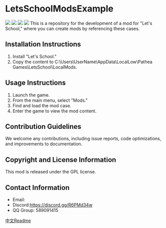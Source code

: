 # LetsSchoolModsExample
[![](https://img.shields.io/github/downloads/LetsSchoolModsExample/LetsSchoolModsExample/total.svg)](https://github.com/LetsSchoolModsExample/LetsSchoolModsExample/releases)
[![](https://img.shields.io/github/downloads/LetsSchoolModsExample/LetsSchoolModsExample/latest/total.svg)](https://github.com/LetsSchoolModsExample/LetsSchoolModsExample/releases/latest)
[![](https://img.shields.io/github/v/release/LetsSchoolModsExample/LetsSchoolModsExample)](https://github.com/LetsSchoolModsExample/LetsSchoolModsExample/releases/latest)
[![](https://weblate.samboy.dev/widgets/assetripper/-/gui/svg-badge.svg)](http://weblate.samboy.dev/engage/assetripper/)
This is a repository for the development of a mod for "Let's School," where you can create mods by referencing these cases.

## Installation Instructions
1. Install "Let's School."
2. Copy the content to C:\Users\UserName\AppData\LocalLow\Pathea Games\LetsSchool\LocalMods.

## Usage Instructions
1. Launch the game.
2. From the main menu, select "Mods."
3. Find and load the mod case.
4. Enter the game to view the mod content.

## Contribution Guidelines
We welcome any contributions, including issue reports, code optimizations, and improvements to documentation.

## Copyright and License Information
This mod is released under the GPL license.

## Contact Information
- Email:
- Discord:https://discord.gg/R6PMd34w
- QQ Group: 589091415

    
[中文Readme](README_Cn.md)
